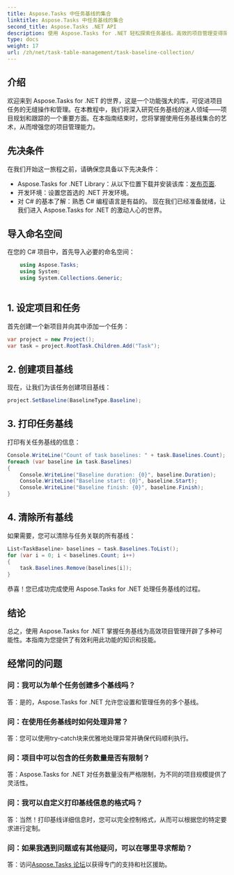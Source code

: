 ```yaml
---
title: Aspose.Tasks 中任务基线的集合
linktitle: Aspose.Tasks 中任务基线的集合
second_title: Aspose.Tasks .NET API
description: 使用 Aspose.Tasks for .NET 轻松探索任务基线。高效的项目管理变得简单。现在下载！ #Aspose.Tasks #MS 项目
type: docs
weight: 17
url: /zh/net/task-table-management/task-baseline-collection/
---
```

## 介绍
欢迎来到 Aspose.Tasks for .NET 的世界，这是一个功能强大的库，可促进项目任务的无缝操作和管理。在本教程中，我们将深入研究任务基线的迷人领域——项目规划和跟踪的一个重要方面。在本指南结束时，您将掌握使用任务基线集合的艺术，从而增强您的项目管理能力。
## 先决条件
在我们开始这一旅程之前，请确保您具备以下先决条件：
-  Aspose.Tasks for .NET Library：从以下位置下载并安装该库：[发布页面](https://releases.aspose.com/tasks/net/).
- 开发环境：设置您首选的 .NET 开发环境。
- 对 C# 的基本了解：熟悉 C# 编程语言是有益的。
现在我们已经准备就绪，让我们进入 Aspose.Tasks for .NET 的激动人心的世界。
## 导入命名空间
在您的 C# 项目中，首先导入必要的命名空间：
```csharp
    using Aspose.Tasks;
    using System;
    using System.Collections.Generic;
    
```
## 1. 设定项目和任务
首先创建一个新项目并向其中添加一个任务：
```csharp
var project = new Project();
var task = project.RootTask.Children.Add("Task");
```
## 2. 创建项目基线
现在，让我们为该任务创建项目基线：
```csharp
project.SetBaseline(BaselineType.Baseline);
```
## 3. 打印任务基线
打印有关任务基线的信息：
```csharp
Console.WriteLine("Count of task baselines: " + task.Baselines.Count);
foreach (var baseline in task.Baselines)
{
    Console.WriteLine("Baseline duration: {0}", baseline.Duration);
    Console.WriteLine("Baseline start: {0}", baseline.Start);
    Console.WriteLine("Baseline finish: {0}", baseline.Finish);
}
```
## 4. 清除所有基线
如果需要，您可以清除与任务关联的所有基线：
```csharp
List<TaskBaseline> baselines = task.Baselines.ToList();
for (var i = 0; i < baselines.Count; i++)
{
    task.Baselines.Remove(baselines[i]);
}
```
恭喜！您已成功完成使用 Aspose.Tasks for .NET 处理任务基线的过程。
## 结论
总之，使用 Aspose.Tasks for .NET 掌握任务基线为高效项目管理开辟了多种可能性。本指南为您提供了有效利用此功能的知识和技能。
## 经常问的问题
### 问：我可以为单个任务创建多个基线吗？
答：是的，Aspose.Tasks for .NET 允许您设置和管理任务的多个基线。
### 问：在使用任务基线时如何处理异常？
答：您可以使用try-catch块来优雅地处理异常并确保代码顺利执行。
### 问：项目中可以包含的任务数量是否有限制？
答：Aspose.Tasks for .NET 对任务数量没有严格限制，为不同的项目规模提供了灵活性。
### 问：我可以自定义打印基线信息的格式吗？
答：当然！打印基线详细信息时，您可以完全控制格式，从而可以根据您的特定要求进行定制。
### 问：如果我遇到问题或有其他疑问，可以在哪里寻求帮助？
答：访问[Aspose.Tasks 论坛](https://forum.aspose.com/c/tasks/15)以获得专门的支持和社区援助。